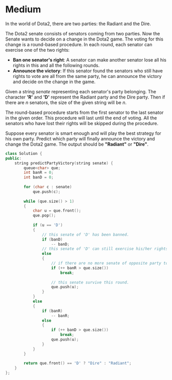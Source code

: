 # Medium

In the world of Dota2, there are two parties: the Radiant and the Dire.

The Dota2 senate consists of senators coming from two parties. Now the Senate wants to decide on a change in the Dota2 game. The voting for this change is a round-based procedure. In each round, each senator can exercise one of the two rights:

- **Ban one senator's right**: A senator can make another senator lose all his rights in this and all the following rounds.
- **Announce the victory**: If this senator found the senators who still have rights to vote are all from the same party, he can announce the victory and decide on the change in the game.

Given a string $senate$ representing each senator's party belonging. The character **'R'** and **'D'** represent the Radiant party and the Dire party. Then if there are $n$ senators, the size of the given string will be $n$.

The round-based procedure starts from the first senator to the last senator in the given order. This procedure will last until the end of voting. All the senators who have lost their rights will be skipped during the procedure.

Suppose every senator is smart enough and will play the best strategy for his own party. Predict which party will finally announce the victory and change the Dota2 game. The output should be **"Radiant"** or **"Dire"**.

```cpp
class Solution {
public:
    string predictPartyVictory(string senate) {
        queue<char> que;
        int banR = 0;
        int banD = 0;
        
        for (char c : senate)
            que.push(c);
        
        while (que.size() > 1)
        {
            char u = que.front();
            que.pop();
            
            if (u == 'D')
            {
                // this senate of 'D' has been banned.
                if (banD)
                    -- banD;
                // this senate of 'D' can still exercise his/her rights, and he/she will excercise his/her right.
                else
                {
                    // if there are no more senate of opposite party to ban.
                    if (++ banR > que.size())
                        break;
                    
                    // this senate survive this round.
                    que.push(u);
                }
            }
            else
            {
                if (banR)
                    -- banR;
                else
                {
                    if (++ banD > que.size())
                        break;
                    que.push(u);
                }
            }
        }
        
        return que.front() == 'D' ? "Dire" : "Radiant";
    }
};
```
